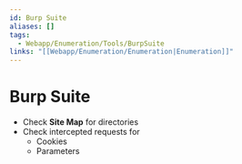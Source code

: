 ```yaml
---
id: Burp Suite
aliases: []
tags:
  - Webapp/Enumeration/Tools/BurpSuite
links: "[[Webapp/Enumeration/Enumeration|Enumeration]]"
---
```


# Burp Suite

- Check **Site Map** for directories
- Check intercepted requests for
    - Cookies
    - Parameters
